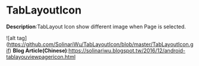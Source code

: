 # TabLayoutIcon
**Description**:TabLayout Icon show different image when Page is selected.

![alt tag] (https://github.com/SolinariWu/TabLayoutIcon/blob/master/TabLayoutIcon.gif)
**Blog Article(Chinese)**:https://solinariwu.blogspot.tw/2016/12/android-tablayouviewpagericon.html
